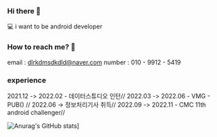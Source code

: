 ### Hi there 👋
💻 i want to be android developer
### How to reach me? 🤔
email : dlrkdmsdkdld@naver.com
number : 010 - 9912 - 5419

### experience ###
2021.12 -> 2022.02  - 데이터스튜디오 인턴//
2022.03 -> 2022.06  - VMG - PUB() //
2022.06 -> 정보처리기사 취득//
2022.09 -> 2022.11 - CMC 11th android challenger//


<!--
**dlrkdmsdkdld/dlrkdmsdkdld** is a ✨ _special_ ✨ repository because its `README.md` (this file) appears on your GitHub profile.

Here are some ideas to get you started:

- 🔭 I’m currently working on ...
- 🌱 I’m currently learning ...
- 👯 I’m looking to collaborate on ...
- 🤔 I’m looking for help with ...
- 💬 Ask me about ...
- 📫 How to reach me: ...
- 😄 Pronouns: ...
- ⚡ Fun fact: ...
-->
![Anurag's GitHub stats](https://github-readme-stats.vercel.app/api?username=dlrkdmsdkdld&&show_icons=true&theme=dark)]
<!--
![Top Langs](https://github-readme-stats.vercel.app/api/top-langs/?username=dlrkdmsdkdld&layout=compact&theme=tokyonight)
-->
